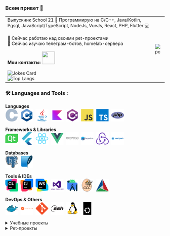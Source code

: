 ### Всем привет 👋

<table>
  <tr>
    <td>
      Выпускник School 21 🚀 Программирую на C/C++, Java/Kotlin, Pgsql, JavaScript/TypeScript, NodeJs, VueJs, React, PHP, Flutter 💻
      <br><br>
      🔭 Сейчас работаю над своими pet-проектами
      <br>
      🌱 Сейчас изучаю телеграм-ботов, homelab-сервера
      <br><br>
      <b>Мои контакты:</b>
      <a href="mailto:aop9r5h85@mozmail.com">
        <img src="https://img.icons8.com/color/512/apple-mail.png" width="40" height="40">
      </a>
      <br><br>
      <img src="https://readme-jokes.vercel.app/api" alt="Jokes Card">
      <br>
      <img src="https://github-readme-stats.vercel.app/api/top-langs/?username=Jenich91&layout=compact&theme=vision-friendly-dark" alt="Top Langs">
    </td>
    <td>
      <img src="https://media.giphy.com/media/XHAv3GveJMXMXSumkO/giphy.gif" alt="pc" width="400" height="400"/>
    </td>
  </tr>
</table>

### :hammer_and_wrench: Languages and Tools : 

**Languages**  
<img src="https://github.com/devicons/devicon/blob/master/icons/c/c-original.svg" title="C" alt="C" width="40" height="40"/>&nbsp;
<img src="https://github.com/devicons/devicon/blob/master/icons/cplusplus/cplusplus-original.svg" title="C++" alt="C++" width="40" height="40"/>&nbsp;
<img src="https://github.com/devicons/devicon/blob/master/icons/java/java-original.svg" title="Java" alt="Java" width="40" height="40"/>&nbsp;
<img src="https://github.com/devicons/devicon/blob/master/icons/kotlin/kotlin-original.svg" title="Kotlin" alt="Kotlin" width="40" height="40"/>&nbsp;
<img src="https://github.com/devicons/devicon/blob/master/icons/csharp/csharp-original.svg" title="C#" alt="C#" width="40" height="40"/>&nbsp;
<img src="https://github.com/devicons/devicon/blob/master/icons/javascript/javascript-original.svg" title="JavaScript" alt="JavaScript" width="40" height="40"/>&nbsp;
<img src="https://github.com/devicons/devicon/blob/master/icons/typescript/typescript-original.svg" title="TypeScript" alt="TypeScript" width="40" height="40"/>&nbsp;
<img src="https://github.com/devicons/devicon/blob/master/icons/php/php-original.svg" title="PHP" alt="PHP" width="40" height="40"/>&nbsp;

**Frameworks & Libraries**  
<img src="https://github.com/devicons/devicon/blob/master/icons/qt/qt-original.svg" title="Qt" alt="Qt" width="40" height="40"/>&nbsp;
<img src="https://github.com/devicons/devicon/blob/master/icons/flutter/flutter-original.svg" title="Flutter" alt="Flutter" width="40" height="40"/>&nbsp;
<img src="https://github.com/devicons/devicon/blob/master/icons/react/react-original.svg" title="React" alt="React" width="40" height="40"/>&nbsp;
<img src="https://github.com/devicons/devicon/blob/master/icons/vuejs/vuejs-original.svg" title="Vue.js" alt="Vue.js" width="40" height="40"/>&nbsp;
<img src="https://github.com/devicons/devicon/blob/master/icons/express/express-original-wordmark.svg" title="Express" alt="Express" width="40" height="40"/>&nbsp;
<img src="https://github.com/devicons/devicon/blob/master/icons/sequelize/sequelize-original-wordmark.svg" title="Sequelize" alt="Sequelize" width="40" height="40"/>&nbsp;
<img src="https://github.com/devicons/devicon/blob/master/icons/redux/redux-original.svg" title="Redux" alt="Redux" width="40" height="40"/>&nbsp;
<img src="https://github.com/devicons/devicon/blob/master/icons/webpack/webpack-original-wordmark.svg" title="Webpack" alt="Webpack" width="40" height="40"/>&nbsp;

**Databases**  
<img src="https://github.com/devicons/devicon/blob/master/icons/postgresql/postgresql-original.svg" title="PostgreSQL" alt="PostgreSQL" width="40" height="40"/>&nbsp;
<img src="https://github.com/devicons/devicon/blob/master/icons/sqlite/sqlite-original.svg" title="SQLite" alt="SQLite" width="40" height="40"/>&nbsp;

**Tools & IDEs**  
<img src="https://github.com/devicons/devicon/blob/master/icons/clion/clion-original.svg" title="CLion" alt="CLion" width="40" height="40"/>&nbsp;
<img src="https://github.com/devicons/devicon/blob/master/icons/intellij/intellij-original.svg" title="IntelliJ IDEA" alt="IntelliJ" width="40" height="40"/>&nbsp;
<img src="https://github.com/devicons/devicon/blob/master/icons/webstorm/webstorm-original.svg" title="WebStorm" alt="WebStorm" width="40" height="40"/>&nbsp;
<img src="https://github.com/devicons/devicon/blob/master/icons/visualstudio/visualstudio-plain-wordmark.svg" title="Visual Studio" alt="Visual Studio" width="40" height="40"/>&nbsp;
<img src="https://github.com/devicons/devicon/blob/master/icons/androidstudio/androidstudio-original.svg" title="Android Studio" alt="Android Studio" width="40" height="40"/>&nbsp;
<img src="https://github.com/devicons/devicon/blob/master/icons/gcc/gcc-original.svg" title="GCC" alt="GCC" width="40" height="40"/>&nbsp;
<img src="https://github.com/devicons/devicon/blob/master/icons/cmake/cmake-original.svg" title="CMake" alt="CMake" width="40" height="40"/>&nbsp;

**DevOps & Others**  
<img src="https://github.com/devicons/devicon/blob/master/icons/docker/docker-original.svg" title="Docker" alt="Docker" width="40" height="40"/>&nbsp;
<img src="https://github.com/devicons/devicon/blob/master/icons/postman/postman-original-wordmark.svg" title="Postman" alt="Postman" width="40" height="40"/>&nbsp;
<img src="https://github.com/devicons/devicon/blob/master/icons/git/git-original.svg" title="Git" alt="Git" width="40" height="40"/>&nbsp;
<img src="https://github.com/devicons/devicon/blob/master/icons/ssh/ssh-original-wordmark.svg" title="SSH" alt="SSH" width="40" height="40"/>&nbsp;
<img src="https://github.com/devicons/devicon/blob/master/icons/linux/linux-original.svg" title="Linux" alt="Linux" width="40" height="40"/>&nbsp;
<img src="https://github.com/devicons/devicon/blob/master/icons/ubuntu/ubuntu-plain.svg" title="Ubuntu" alt="Ubuntu" width="40" height="40"/>&nbsp;

<details>
  <summary>Учебные проекты</summary>

  | Project name | Description | Language |
  |--------------|-------------|----------|
  | [SimpleBashUtils](https://github.com/Jenich91/grep-cat) | Cli приложение, реализация утилит Bash по работе с текстами | C lang |
  | [Stringplus](https://github.com/Jenich91/string_h) | Реализация библиотеки string.h (основная библиотека языка Си по обработке строк), и функций sprintf и sscanf | C lang |
  | [Decimal](https://github.com/Jenich91/decimal) | Реализация библиотеки decimal.h (тип "decimal" для точных вычислений) | C lang |
  | [Matrix](https://github.com/Jenich91/matrix) | Библиотека для обработки числовых матриц | C lang |
  | [SmartCalc_v1](https://github.com/Jenich91/SmartCalc_v1.0) | GUI-калькулятор (алгоритм Дейкстры, функции, графики, кредитный калькулятор) | C lang, QT |
  | [3DViewer_v1](https://github.com/Jenich91/3DViewer_v1.0) | GUI-просмотрщик 3D моделей (.obj, вращение, масштабирование, перемещение) | C lang, QT |
  | [Linux](https://github.com/Jenich91/Linux) | Установка и обновления Linux, основы администрирования | — |
  | [Linux_Network](https://github.com/Jenich91/DO2_LinuxNetwork) | Настройка сетей в Linux (DHCP, NAT, SSH) | — |
  | [LinuxMonitoring_v1](https://github.com/Jenich91/LinuxMonitoring_v1.0) | Bash-скрипты и исследование системы | Bash |
  | [LinuxMonitoring_v2](https://github.com/Jenich91/LinuxMonitoring_v2.0) | Мониторинг системы (GoAccess, Prometheus, Grafana) | Bash |
  | [SimpleDocker](https://github.com/Jenich91/SimpleDocker) | Простой докер-образ для web-сервера (nginx, FastCgi, Dockle, Docker Compose) | — |
  | [CICD](https://github.com/Jenich91/CICD) | CI/CD: сборка, тестирование, deploy, уведомления | — |
  | [Matrix v2](https://github.com/Jenich91/matrixplus) | Библиотека матриц с ООП-подходом | C++ |
  | [Containers](https://github.com/Jenich91/containers) | Реализация контейнеров STL (list, map, queue, set, stack, vector и др.) | C++ |
  | [SmartCalc_v2](https://github.com/Jenich91/SmartCalc_v2.0) | GUI-калькулятор с MVC (view на C++, model на C) | C++, QT |
  | [3DViewer_v2](https://github.com/Jenich91/3DViewer_v2.0) | GUI-3DViewer с ООП, MVC, паттернами Singleton/Decorator/Adapter | C++, QT |
  | [SQL_Info v1.0](https://github.com/Jenich91/Info_v1.0) | SQL-скрипты для БД школы (PL/pgSQL, процедуры, триггеры) | SQL |
  | [RetailAnalytics v1.0](https://github.com/Jenich91/RetailAnalitycs_v1.0) | SQL-БД для анализа клиентов розницы, персональные предложения | SQL |
  | [Maze](https://github.com/Jenich91/Maze) | GUI-генератор и решатель лабиринтов/пещер | C++, QT |
  | [SimpleNavigator](https://github.com/Jenich91/SimpleNavigator) | Алгоритмы графов (DFS, BFS, Дейкстра, Флойд-Уоршелл, Прим, коммивояжёр) | C++ |
  | [Parallels](https://github.com/Jenich91/Parallels) | Алгоритмы с параллельными вычислениями (СЛАУ, умножение матриц, коммивояжёр) | C++ |
  | [Multilayer Perceptron](https://github.com/Jenich91/MLP) | GUI-нейросеть (перцептрон для распознавания букв) | C++, QT |
  | [Transactions](https://github.com/Jenich91/Transactions) | In-memory key-value хранилище (хеш-таблицы, деревья) | Java, C++ |
  | [SmartCalc_v3](https://github.com/Jenich91/SmartCalc_v3.1) | GUI-калькулятор на JavaFX с графиками и историей | Java, C++ |
  | [Info_v2.0_Web](https://github.com/Jenich91/Info21_v2.0_Web) | Web-приложение (Java Spring + Postgres, CRUD, импорт/экспорт, логирование) | Java, SQL, JS |
  | [SmartCalc_v4.0_Web_Java](https://github.com/Jenich91/SmartCalc_v4.0_Web_Java) | Web-калькулятор (frontend: Java templates, backend: Java + C++) | Java, C++, JS |
  | [RestaurantApp](https://github.com/Jenich91/RestaurantApp) | Web-приложение ресторана (SSR на Handlebars, роли админ/официант) | JS, React, NodeJS |
  | [PokemonInfo](https://github.com/Jenich91/PokemonInfo) | Web-приложение поиска покемонов (React, Redux, Context API) | JS, React, NodeJS |
  | [BestVacancies](https://github.com/Jenich91/BestVacancies) | Web-платформа для поиска работы (работодатель/соискатель) | JS, React, NodeJS |
  | [BestMarketplace](https://github.com/Jenich91/BestMarketplace) | Web-магазин с корзиной и заказами | JS, React, NodeJS |
  | [RepeatTheSequence](https://github.com/Jenich91/RepeatTheSequence) | Android-игра "Повтори последовательность" | Kotlin, Android Studio |

</details>

<details>
  <summary>Pet-проекты</summary>

  | Project name | Description | Language |
  |--------------|-------------|----------------------|
  | [OnlyTabs](https://github.com/Jenich91/OnlyTabs) | Расширение, которое извлекает табулатуры (tabs) с сайтов Ultimate Guitar и показывает только сами табы, без остального контента | JavaScript / браузерное расширение |
  | [CleanCopy](https://github.com/Jenich91/CleanCopy) | Скрипт для Tampermonkey / Greasemonkey, который очищает копируемый текст от невидимых символов и мусорных управляющих меток, оставляя буквы, цифры, пунктуацию и emoji | JavaScript |

</details>
